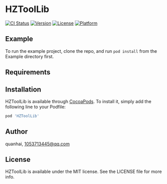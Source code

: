 # HZToolLib

[![CI Status](https://img.shields.io/travis/quanhai/HZToolLib.svg?style=flat)](https://travis-ci.org/quanhai/HZToolLib)
[![Version](https://img.shields.io/cocoapods/v/HZToolLib.svg?style=flat)](https://cocoapods.org/pods/HZToolLib)
[![License](https://img.shields.io/cocoapods/l/HZToolLib.svg?style=flat)](https://cocoapods.org/pods/HZToolLib)
[![Platform](https://img.shields.io/cocoapods/p/HZToolLib.svg?style=flat)](https://cocoapods.org/pods/HZToolLib)

## Example

To run the example project, clone the repo, and run `pod install` from the Example directory first.

## Requirements

## Installation

HZToolLib is available through [CocoaPods](https://cocoapods.org). To install
it, simply add the following line to your Podfile:

```ruby
pod 'HZToolLib'
```

## Author

quanhai, 1053713445@qq.com

## License

HZToolLib is available under the MIT license. See the LICENSE file for more info.
